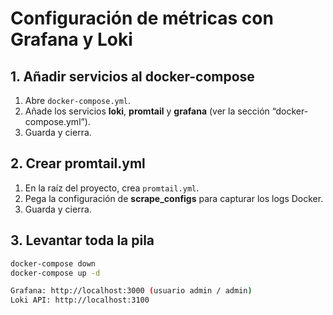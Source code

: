 # Configuración de métricas con Grafana y Loki

## 1. Añadir servicios al docker-compose
1. Abre `docker-compose.yml`.
2. Añade los servicios **loki**, **promtail** y **grafana** (ver la sección “docker-compose.yml”).
3. Guarda y cierra.

## 2. Crear promtail.yml
1. En la raíz del proyecto, crea `promtail.yml`.
2. Pega la configuración de **scrape_configs** para capturar los logs Docker.
3. Guarda y cierra.

## 3. Levantar toda la pila
```bash
docker-compose down
docker-compose up -d

Grafana: http://localhost:3000 (usuario admin / admin)
Loki API: http://localhost:3100
